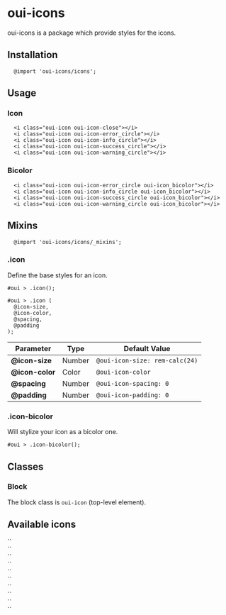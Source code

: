 # oui-icons

oui-icons is a package which provide styles for the icons.

## Installation

```less
  @import 'oui-icons/icons';
```

## Usage

### Icon

```html:preview
  <i class="oui-icon oui-icon-close"></i>
  <i class="oui-icon oui-icon-error_circle"></i>
  <i class="oui-icon oui-icon-info_circle"></i>
  <i class="oui-icon oui-icon-success_circle"></i>
  <i class="oui-icon oui-icon-warning_circle"></i>
```

### Bicolor

```html:preview
  <i class="oui-icon oui-icon-error_circle oui-icon_bicolor"></i>
  <i class="oui-icon oui-icon-info_circle oui-icon_bicolor"></i>
  <i class="oui-icon oui-icon-success_circle oui-icon_bicolor"></i>
  <i class="oui-icon oui-icon-warning_circle oui-icon_bicolor"></i>
```

## Mixins

```less
  @import 'oui-icons/icons/_mixins';
```

### .icon

Define the base styles for an icon.

```less
#oui > .icon();
```

```less
#oui > .icon (
  @icon-size,
  @icon-color,
  @spacing,
  @padding
);
```

| Parameter       | Type   | Default Value                  |
| --------------- | ------ | ------------------------------ |
| __@icon-size__  | Number | `@oui-icon-size: rem-calc(24)` |
| __@icon-color__ | Color  | `@oui-icon-color`              |
| __@spacing__    | Number | `@oui-icon-spacing: 0`         |
| __@padding__    | Number | `@oui-icon-padding: 0`         |

### .icon-bicolor

Will stylize your icon as a bicolor one.

```less
#oui > .icon-bicolor();
```

## Classes

### Block

The block class is `oui-icon` (top-level element).

## Available icons

<div class="oui-icon-badge">
  <div class="oui-icon-badge__preview"><i class="oui-icon oui-icon-close"></i></div>
  <div class="oui-icon-badge__code">
    `<i class="oui-icon oui-icon-close"></i>`
  </div>
</div>

<div class="oui-icon-badge">
    <div class="oui-icon-badge__preview"><i class="oui-icon oui-icon-error_circle"></i></div>
    <div class="oui-icon-badge__code">
      `<i class="oui-icon oui-icon-error_circle"></i>`
    </div>
</div>

<div class="oui-icon-badge">
    <div class="oui-icon-badge__preview"><i class="oui-icon oui-icon-error_circle oui-icon_bicolor"></i></div>
    <div class="oui-icon-badge__code">
      `<i class="oui-icon oui-icon-error_circle oui-icon_bicolor"></i>`
    </div>
</div>

<div class="oui-icon-badge">
    <div class="oui-icon-badge__preview"><i class="oui-icon oui-icon-info_circle"></i></div>
    <div class="oui-icon-badge__code">
      `<i class="oui-icon oui-icon-info_circle"></i>`
    </div>
</div>

<div class="oui-icon-badge">
    <div class="oui-icon-badge__preview"><i class="oui-icon oui-icon-info_circle oui-icon_bicolor"></i></div>
    <div class="oui-icon-badge__code">
      `<i class="oui-icon oui-icon-info_circle oui-icon_bicolor"></i>`
    </div>
</div>

<div class="oui-icon-badge">
    <div class="oui-icon-badge__preview"><i class="oui-icon oui-icon-success_circle"></i></div>
    <div class="oui-icon-badge__code">
      `<i class="oui-icon oui-icon-success_circle"></i>`
    </div>
</div>

<div class="oui-icon-badge">
    <div class="oui-icon-badge__preview"><i class="oui-icon oui-icon-success_circle oui-icon_bicolor"></i></div>
    <div class="oui-icon-badge__code">
      `<i class="oui-icon oui-icon-success_circle oui-icon_bicolor"></i>`
    </div>
</div>

<div class="oui-icon-badge">
    <div class="oui-icon-badge__preview"><i class="oui-icon oui-icon-warning_circle"></i></div>
    <div class="oui-icon-badge__code">
      `<i class="oui-icon oui-icon-warning_circle"></i>`
    </div>
</div>

<div class="oui-icon-badge">
    <div class="oui-icon-badge__preview"><i class="oui-icon oui-icon-warning_circle oui-icon_bicolor"></i></div>
    <div class="oui-icon-badge__code">
      `<i class="oui-icon oui-icon-warning_circle oui-icon_bicolor"></i>`
    </div>
</div>

<div class="oui-icon-badge">
    <div class="oui-icon-badge__preview"><i class="oui-icon oui-icon-logo"></i></div>
    <div class="oui-icon-badge__code">
      `<i class="oui-icon oui-icon-logo"></i>`
    </div>
</div>